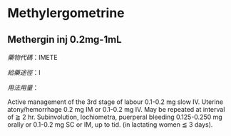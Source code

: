 # Methylergometrine

## Methergin inj 0.2mg-1mL

*藥物代碼*：IMETE

*給藥途徑*：I

*用法用量*：

Active management of the 3rd stage of labour 0.1-0.2 mg slow IV. Uterine atony/hemorrhage 0.2 mg IM or 0.1-0.2 mg IV. May be repeated at interval of ≧ 2 hr. Subinvolution, lochiometra, puerperal bleeding 0.125-0.250 mg orally or 0.1-0.2 mg SC or IM, up to tid. (in lactating women ≦ 3 days).


